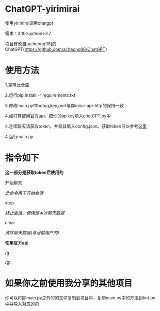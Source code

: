 # ChatGPT-yirimirai

使用yirimirai调用chatgpt

需求：3.10>python>3.7

项目修改自[acheong08]的ChatGPT(https://github.com/acheong08/ChatGPT)

# 使用方法

  1.克隆此仓库
  
  2.运行pip install -r requirements.txt
  
  3.修改main.py中botqq,key,port与你mirai-api-http的保持一致
  
  4.如打算使用官方api，把你的apikey填入chatGPT.py中
  
  4.连续聊天请获取token，并将其填入config.json。获取token可以参考[这里](https://lucent.blog/?p=99)
  
  4.运行main.py
  
# 指令如下

**这一部分是获取token后使用的**

  开始聊天
  
  *此命令用于开始会话*
  
  stop
  
  *终止会话，但保留本次聊天数据*
  
  clear
  
  *清除聊天数据(与当前用户的)*
 
 **使用官方api**
 
 /g
 
 /gt
  
  
  
# 如果你之前使用我分享的其他项目
  你可以将除main.py之外的的文件复制到项目中，复制main.py中的方法到bot.py中并导入对应的包
